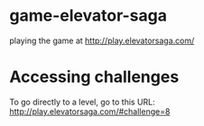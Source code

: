 # game-elevator-saga
playing the game at http://play.elevatorsaga.com/

# Accessing challenges
To go directly to a level, go to this URL: http://play.elevatorsaga.com/#challenge=8
